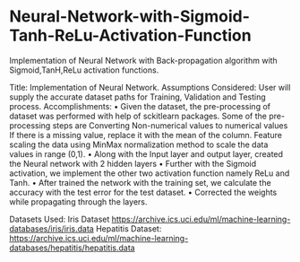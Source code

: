 # Neural-Network-with-Sigmoid-Tanh-ReLu-Activation-Function
Implementation of Neural Network with Back-propagation algorithm with Sigmoid,TanH,ReLu activation functions.

Title: 
Implementation of Neural Network.
Assumptions Considered:
User will supply the accurate dataset paths for Training, Validation and Testing process.
Accomplishments:
•	Given the dataset, the pre-processing of dataset was performed with help of sckitlearn packages. Some of the pre-processing steps are
    Converting Non-numerical values to numerical values
    If there is a missing value, replace it with the mean of the column.
    Feature scaling the data using MinMax normalization method to scale the data values in range (0,1).
•	Along with the Input layer and output layer, created the Neural network with 2 hidden layers
•	Further with the Sigmoid activation, we implement the other two activation function namely ReLu and Tanh.
•	After trained the network with the training set, we calculate the accuracy with the test error for the test dataset.
•	Corrected the weights while propagating through the layers.

Datasets Used:
 Iris Dataset
https://archive.ics.uci.edu/ml/machine-learning-databases/iris/iris.data
Hepatitis Dataset:
https://archive.ics.uci.edu/ml/machine-learning-databases/hepatitis/hepatitis.data

